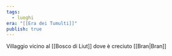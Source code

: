 ```yaml
---
tags:
  - luoghi
era: "[[Era dei Tumulti]]"
publish: true
---
```

Villaggio vicino al [[Bosco di Liut]] dove è creciuto [[Bran|Bran]]